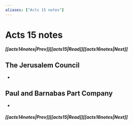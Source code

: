 ```yaml
---
aliases: ["Acts 15 notes"]
---
```

# Acts 15 notes
##### <span class=arrow-left></span>[[acts14notes|Prev]]<span class=navigation-separator></span>[[acts15|Read]]<span class=navigation-separator></span>[[acts16notes|Next]]<span class=arrow-right></span>
## The Jerusalem Council
- 
## Paul and Barnabas Part Company
- 
##### <span class=arrow-left></span>[[acts14notes|Prev]]<span class=navigation-separator></span>[[acts15|Read]]<span class=navigation-separator></span>[[acts16notes|Next]]<span class=arrow-right></span>